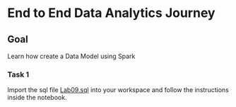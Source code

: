 # End to End Data Analytics Journey

## Goal

Learn how create a Data Model using Spark

### Task 1

Import the sql file [Lab09.sql](./Lab09.sql)  into your workspace and follow the instructions inside the notebook.
